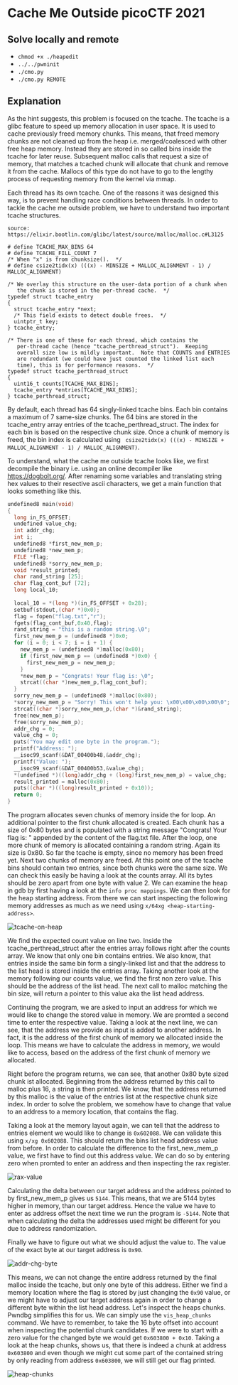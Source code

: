 # Cache Me Outside picoCTF 2021

## Solve locally and remote
- `chmod +x ./heapedit`
- `../../pwninit`
- `./cmo.py`
- `./cmo.py REMOTE`

## Explanation
As the hint suggests, this problem is focused on the tcache. The tcache is a glibc feature to speed up memory allocation in user space. It is used to cache previously freed memory chunks.
This means, that freed memory chunks are not cleaned up from the heap i.e. merged/coalesced with other free heap memory. Instead they are stored in so called bins inside the tcache for later reuse.
Subsequent malloc calls that request a size of memory, that matches a tcached chunk will allocate that chunk and remove it from the cache. Mallocs of this type do not have to go to the lengthy
process of requesting memory from the kernel via mmap.

Each thread has its own tcache. One of the reasons it was designed this way, is to prevent handling race conditions between threads.
In order to tackle the cache me outside problem, we have to understand two important tcache structures.

```
source: https://elixir.bootlin.com/glibc/latest/source/malloc/malloc.c#L3125

# define TCACHE_MAX_BINS 64
# define TCACHE_FILL_COUNT 7
/* When "x" is from chunksize().  */
# define csize2tidx(x) (((x) - MINSIZE + MALLOC_ALIGNMENT - 1) / MALLOC_ALIGNMENT)

/* We overlay this structure on the user-data portion of a chunk when
   the chunk is stored in the per-thread cache.  */
typedef struct tcache_entry
{
  struct tcache_entry *next;
  /* This field exists to detect double frees.  */
  uintptr_t key;
} tcache_entry;

/* There is one of these for each thread, which contains the
   per-thread cache (hence "tcache_perthread_struct").  Keeping
   overall size low is mildly important.  Note that COUNTS and ENTRIES
   are redundant (we could have just counted the linked list each
   time), this is for performance reasons.  */
typedef struct tcache_perthread_struct
{
  uint16_t counts[TCACHE_MAX_BINS];
  tcache_entry *entries[TCACHE_MAX_BINS];
} tcache_perthread_struct;
```

By default, each thread has 64 singly-linked tcache bins. Each bin contains a maximum of 7 same-size chunks. The 64 bins are stored in the tcache_entry array entries of the tcache_perthread_struct.
The index for each bin is based on the respective chunk size. Once a chunk of memory is freed, the bin index is calculated using ` csize2tidx(x) (((x) - MINSIZE + MALLOC_ALIGNMENT - 1) / MALLOC_ALIGNMENT)`.

To understand, what the cache me outside tcache looks like, we first decompile the binary i.e. using an online decompiler like https://dogbolt.org/. After renaming some variables and translating string hex values
to their resective ascii characters, we get a main function that looks something like this.

```c
undefined8 main(void)
{
  long in_FS_OFFSET;
  undefined value_chg;
  int addr_chg;
  int i;
  undefined8 *first_new_mem_p;
  undefined8 *new_mem_p;
  FILE *flag;
  undefined8 *sorry_new_mem_p;
  void *result_printed;
  char rand_string [25];
  char flag_cont_buf [72];
  long local_10;
  
  local_10 = *(long *)(in_FS_OFFSET + 0x28);
  setbuf(stdout,(char *)0x0);
  flag = fopen("flag.txt","r");
  fgets(flag_cont_buf,0x40,flag);
  rand_string = "this is a random string.\0";
  first_new_mem_p = (undefined8 *)0x0;
  for (i = 0; i < 7; i = i + 1) {
    new_mem_p = (undefined8 *)malloc(0x80);
    if (first_new_mem_p == (undefined8 *)0x0) {
      first_new_mem_p = new_mem_p;
    }
    *new_mem_p = "Congrats! Your flag is: \0";
    strcat((char *)new_mem_p,flag_cont_buf);
  }
  sorry_new_mem_p = (undefined8 *)malloc(0x80);
  *sorry_new_mem_p = "Sorry! This won't help you: \x00\x00\x00\x00\0";
  strcat((char *)sorry_new_mem_p,(char *)&rand_string);
  free(new_mem_p);
  free(sorry_new_mem_p);
  addr_chg = 0;
  value_chg = 0;
  puts("You may edit one byte in the program.");
  printf("Address: ");
  __isoc99_scanf(&DAT_00400b48,&addr_chg);
  printf("Value: ");
  __isoc99_scanf(&DAT_00400b53,&value_chg);
  *(undefined *)((long)addr_chg + (long)first_new_mem_p) = value_chg;
  result_printed = malloc(0x80);
  puts((char *)((long)result_printed + 0x10));
  return 0;
}
```
The program allocates seven chunks of memory inside the for loop. An additional pointer to the first chunk allocated is created. Each chunk has a size of 0x80 bytes and is populated with a string
message "Congrats! Your flag is: " appended by the content of the flag.txt file. After the loop, one more chunk of memory is allocated containing a random string. Again its size is 0x80.
So far the tcache is empty, since no memory has been freed yet. Next two chunks of memory are freed. At this point one of the tcache bins should contain two entries, since both chunks were the
same size. We can check this easily be having a look at the counts array. All its bytes should be zero apart from one byte with value 2. We can examine the heap in gdb by first having a look at the
`info proc mappings`. We can then look for the heap starting address. From there we can start inspecting the following memory addresses as much as we need using `x/64xg <heap-starting-address>`.

![tcache-on-heap]("./images/mem-layout-past-free.png")

We find the expected count value on line two. Inside the tcache_perthread_struct after the entries array follows right after the counts array. We know that only one bin contains entries. We also
know, that entries inside the same bin form a singly-linked list and that the address to the list head is stored inside the entries array. Taking another look at the memory following our counts value,
we find the first non zero value. This should be the address of the list head. The next call to malloc matching the bin size, will return a pointer to this value aka the list head address.
 
Continuing the program, we are asked to input an address for which we would like to change the stored value in memory. We are promted a second time to enter the respective value.
Taking a look at the next line, we can see, that the address we provide as input is added to another address. In fact, it is the address of the first chunk of memory we allocated inside the loop.
This means we have to calculate the address in memory, we would like to access, based on the address of the first chunk of memory we allocated.

Right before the program returns, we can see, that another 0x80 byte sized chunk ist allocated. Beginning from the address returned by this call to malloc plus 16, a string is then printed.
We know, that the address returned by this malloc is the value of the entries list at the respective chunk size index. In order to solve the problem, we somehow have to change that value to an
address to a memory location, that contains the flag.

Taking a look at the memory layout again, we can tell that the address to entries element we would like to change is `0x602088`. We can validate this using `x/xg 0x602088`. This should return the
bins list head address value from before. In order to calculate the difference to the first_new_mem_p value, we first have to find out this address value. We can do so by entering zero when
promted to enter an address and then inspecting the rax register.

![rax-value]("./images/mem-addr-chg-base.png")

Calculating the delta between our target address and the address pointed to by first_new_mem_p gives us `5144`. This means, that we are 5144 bytes higher in memory, than our target address. Hence
the value we have to enter as address offset the next time we run the program is `-5144`. Note that when calculating the delta the addresses used might be different for you due to address randomization.

Finally we have to figure out what we should adjust the value to. The value of the exact byte at our target address is `0x90`.

![addr-chg-byte]("./images/addr-chg-byte.png") 

This means, we can not change the entire address returned by the final malloc inside the tcache, but only one byte of this address. Either we find a memory location where the flag is stored by just
changing the `0x90` value, or we might have to adjust our target address again in order to change a different byte within the list head address. Let's inspect the heaps chunks. Pwndbg simplifies this
for us. We can simply use the `vis_heap_chunks` command. We have to remember, to take the 16 byte offset into account when inspecting the potential chunk candidates. If we were to start with a
zero value for the changed byte we would get `0x603800 + 0x10`. Taking a look at the heap chunks, shows us, that there is indeed a chunk at address `0x603800` and even though we might cut some part
of the contained string by only reading from address `0x603800`, we will still get our flag printed.

![heap-chunks]("./images/heap-chunks.png")
